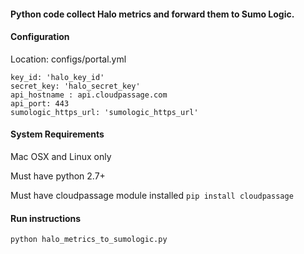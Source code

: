 #### Python code collect Halo metrics and forward them to Sumo Logic.


#### Configuration
Location: configs/portal.yml
```
key_id: 'halo_key_id'
secret_key: 'halo_secret_key'
api_hostname : api.cloudpassage.com
api_port: 443
sumologic_https_url: 'sumologic_https_url'
```
#### System Requirements

Mac OSX and Linux only

Must have python 2.7+

Must have cloudpassage module installed
`pip install cloudpassage`

#### Run instructions

`python halo_metrics_to_sumologic.py`
